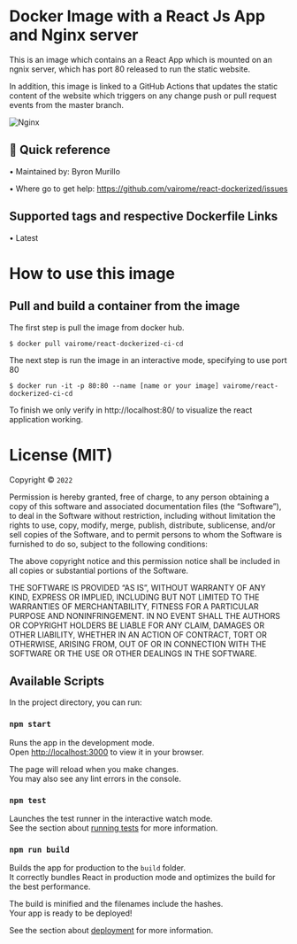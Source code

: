 
# Docker Image with a React Js App and Nginx server

This is an image which contains an a React App which is mounted on an ngnix server, which has port 80 released to run the static website.

In addition, this image is linked to a GitHub Actions that updates the static content of the website which triggers on any change push or pull request events from the master branch.

![Nginx](https://download.logo.wine/logo/Nginx/Nginx-Logo.wine.png)

## 🚀 Quick reference

•	Maintained by: Byron Murillo

•	Where go to get help: https://github.com/vairome/react-dockerized/issues







## Supported tags and respective Dockerfile Links

•	Latest


# How to use this image

## Pull and build a container from the image

The first step is pull the image from docker hub.

``$ docker pull vairome/react-dockerized-ci-cd``

The next step is run the image in an interactive mode, specifying to use port 80

``$ docker run -it -p 80:80 --name [name or your image] vairome/react-dockerized-ci-cd``

To finish we only verify in http://localhost:80/ to visualize the react application working.

License (MIT)
=====================

Copyright © `2022` 

Permission is hereby granted, free of charge, to any person
obtaining a copy of this software and associated documentation
files (the “Software”), to deal in the Software without
restriction, including without limitation the rights to use,
copy, modify, merge, publish, distribute, sublicense, and/or sell
copies of the Software, and to permit persons to whom the
Software is furnished to do so, subject to the following
conditions:

The above copyright notice and this permission notice shall be
included in all copies or substantial portions of the Software.

THE SOFTWARE IS PROVIDED “AS IS”, WITHOUT WARRANTY OF ANY KIND,
EXPRESS OR IMPLIED, INCLUDING BUT NOT LIMITED TO THE WARRANTIES
OF MERCHANTABILITY, FITNESS FOR A PARTICULAR PURPOSE AND
NONINFRINGEMENT. IN NO EVENT SHALL THE AUTHORS OR COPYRIGHT
HOLDERS BE LIABLE FOR ANY CLAIM, DAMAGES OR OTHER LIABILITY,
WHETHER IN AN ACTION OF CONTRACT, TORT OR OTHERWISE, ARISING
FROM, OUT OF OR IN CONNECTION WITH THE SOFTWARE OR THE USE OR
OTHER DEALINGS IN THE SOFTWARE.





## Available Scripts

In the project directory, you can run:

### `npm start`

Runs the app in the development mode.\
Open [http://localhost:3000](http://localhost:3000) to view it in your browser.

The page will reload when you make changes.\
You may also see any lint errors in the console.

### `npm test`

Launches the test runner in the interactive watch mode.\
See the section about [running tests](https://facebook.github.io/create-react-app/docs/running-tests) for more information.

### `npm run build`

Builds the app for production to the `build` folder.\
It correctly bundles React in production mode and optimizes the build for the best performance.

The build is minified and the filenames include the hashes.\
Your app is ready to be deployed!

See the section about [deployment](https://facebook.github.io/create-react-app/docs/deployment) for more information.

